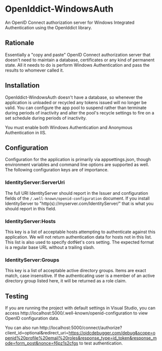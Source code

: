 # OpenIddict-WindowsAuth
An OpenID Connect authorization server for Windows Integrated Authentication using the OpenIddict library.

## Rationale

Essentially a "copy and paste" OpenID Connect authorization server that doesn't need to maintain a database, certificates or any kind of permanent state. All it needs to do is perform Windows Authentication and pass the results to whomever called it.

## Installation

OpenIddict-WindowsAuth doesn't have a database, so whenever the application is unloaded or recycled any tokens issued will no longer be valid. You can configure the app pool to suspend rather than terminate during periods of inactivity and alter the pool's recycle settings to fire on a set schedule during periods of inactivity.

You must enable both Windows Authentication and Anonymous Authentication in IIS.

## Configuration

Configuration for the application is primarily via appsettings.json, though environment variables and command line options are supported as well. The following configuration keys are of importance.

### IdentityServer:ServerUri

The full URI IdentityServer should report in the Issuer and configuration fields of the `/.well-known/openid-configuration` document. If you install IdentityServer to "http(s)://myserver.com/IdentityServer/" that is what you should report in this field.

### IdentityServer:Hosts

This key is a list of acceptable hosts attempting to authenticate against this application. We will not return authentication data for hosts not in this list. This list is also used to specify dotNet's cors setting. The expected format is a regular base URL without a trailing slash.

### IdentityServer:Groups

This key is a list of acceptable active directory groups. Items are exact match, case insensitive. If the authenticating user is a member of an active directory group listed here, it will be returned as a role claim.

## Testing

If you are running the project with default settings in Visual Studio, you can access http://localhost:5000/.well-known/openid-configuration to view OpenID configuration data.

You can also run http://localhost:5000/connect/authorize?client_id=optional&redirect_uri=https://oidcdebugger.com/debug&scope=openid%20profile%20email%20roles&response_type=id_token&response_mode=form_post&nonce=f6pz1s2cfgs to test authentication.
